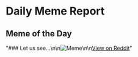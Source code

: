 # Daily Meme Report

## Meme of the Day
"### Let us see...\n\n![Meme](https://i.redd.it/ar1op8x2qopf1.png)\n\n[View on Reddit](https://redd.it/1nj7ezd)"
